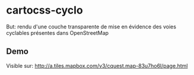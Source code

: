 cartocss-cyclo
==============

But: rendu d'une couche transparente de mise en évidence des voies cyclables présentes dans OpenStreetMap

Demo
----

Visible sur: http://a.tiles.mapbox.com/v3/cquest.map-83u7ho6l/page.html
